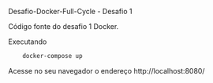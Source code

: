 Desafio-Docker-Full-Cycle - Desafio 1

Código fonte do desafio 1 Docker.

Executando

```bash
    docker-compose up
```


Acesse no seu navegador o endereço http://localhost:8080/